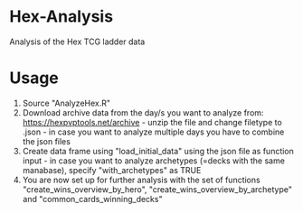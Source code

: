# Hex-Analysis
Analysis of the Hex TCG ladder data

# Usage
1. Source "AnalyzeHex.R"
2. Download archive data from the day/s you want to analyze from: https://hexpvptools.net/archive - unzip the file and change filetype to .json - in case you want to analyze multiple days you have to combine the json files
3. Create data frame using "load_initial_data" using the json file as function input - in case you want to analyze archetypes (=decks with the same manabase), specify "with_archetypes" as TRUE
4. You are now set up for further analysis with the set of functions "create_wins_overview_by_hero", "create_wins_overview_by_archetype" and "common_cards_winning_decks"
